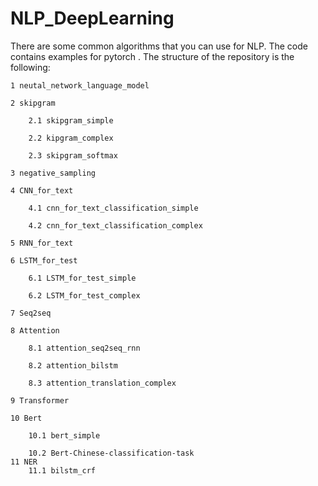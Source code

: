 # NLP_DeepLearning

There are some common algorithms that you can use for NLP.  The code contains examples for pytorch . The structure of the repository is the following:

```
1 neutal_network_language_model

2 skipgram

	2.1 skipgram_simple

	2.2 kipgram_complex

	2.3 skipgram_softmax

3 negative_sampling

4 CNN_for_text

	4.1 cnn_for_text_classification_simple

	4.2 cnn_for_text_classification_complex

5 RNN_for_text

6 LSTM_for_test

	6.1 LSTM_for_test_simple

	6.2 LSTM_for_test_complex
	
7 Seq2seq

8 Attention

	8.1 attention_seq2seq_rnn

	8.2 attention_bilstm
	
	8.3 attention_translation_complex
	
9 Transformer

10 Bert

	10.1 bert_simple

	10.2 Bert-Chinese-classification-task
11 NER
	11.1 bilstm_crf
